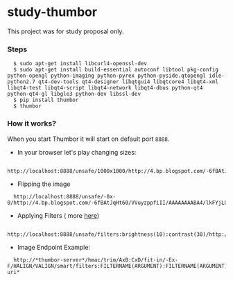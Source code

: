 # study-thumbor

This project was for study proposal only.

### Steps
```
  $ sudo apt-get install libcurl4-openssl-dev
  $ sudo apt-get install build-essential autoconf libtool pkg-config python-opengl python-imaging python-pyrex python-pyside.qtopengl idle-python2.7 qt4-dev-tools qt4-designer libqtgui4 libqtcore4 libqt4-xml libqt4-test libqt4-script libqt4-network libqt4-dbus python-qt4 python-qt4-gl libgle3 python-dev libssl-dev
  $ pip install thumbor
  $ thumbor 
```

### How it works?

When you start Thumbor it will start on default port ```8888```.

* In your browser let's play changing sizes:
```
  http://localhost:8888/unsafe/1000x1000/http://4.bp.blogspot.com/-6fBAtJqHt60/VVuyzppfiII/AAAAAAAABA4/lkFYjLUvjjw/s1600/o_que_e_xpto.png
```

* Flipping the image
```
  http://localhost:8888/unsafe/-0x-0/http://4.bp.blogspot.com/-6fBAtJqHt60/VVuyzppfiII/AAAAAAAABA4/lkFYjLUvjjw/s1600/o_que_e_xpto.png
```

* Applying Filters ( more [here](http://thumbor.readthedocs.io/en/latest/filters.html))
```
  http://localhost:8888/unsafe/filters:brightness(10):contrast(30)/http://4.bp.blogspot.com/-6fBAtJqHt60/VVuyzppfiII/AAAAAAAABA4/lkFYjLUvjjw/s1600/o_que_e_xpto.png
```

* Image Endpoint Example:
```
  http://*thumbor-server*/hmac/trim/AxB:CxD/fit-in/-Ex-F/HALIGN/VALIGN/smart/filters:FILTERNAME(ARGUMENT):FILTERNAME(ARGUMENT)/*image-uri*
```
